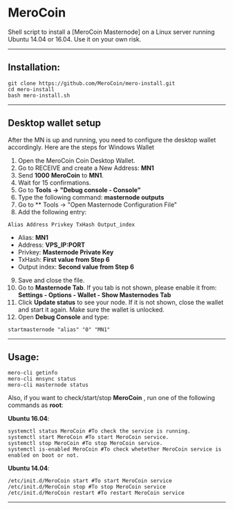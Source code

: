 # MeroCoin
Shell script to install a [MeroCoin Masternode] on a Linux server running Ubuntu 14.04 or 16.04. Use it on your own risk.

***
## Installation:
```
git clone https://github.com/MeroCoin/mero-install.git
cd mero-install
bash mero-install.sh
```
***

## Desktop wallet setup

After the MN is up and running, you need to configure the desktop wallet accordingly. Here are the steps for Windows Wallet
1. Open the MeroCoin Coin Desktop Wallet.
2. Go to RECEIVE and create a New Address: **MN1**
3. Send **1000** **MeroCoin** to **MN1**.
4. Wait for 15 confirmations.
5. Go to **Tools -> "Debug console - Console"**
6. Type the following command: **masternode outputs**
7. Go to  ** Tools -> "Open Masternode Configuration File"
8. Add the following entry:
```
Alias Address Privkey TxHash Output_index
```
* Alias: **MN1**
* Address: **VPS_IP:PORT**
* Privkey: **Masternode Private Key**
* TxHash: **First value from Step 6**
* Output index:  **Second value from Step 6**
9. Save and close the file.
10. Go to **Masternode Tab**. If you tab is not shown, please enable it from: **Settings - Options - Wallet - Show Masternodes Tab**
11. Click **Update status** to see your node. If it is not shown, close the wallet and start it again. Make sure the wallet is unlocked.
12. Open **Debug Console** and type:
```
startmasternode "alias" "0" "MN1"
```
***

## Usage:
```
mero-cli getinfo
mero-cli mnsync status
mero-cli masternode status
```
Also, if you want to check/start/stop **MeroCoin** , run one of the following commands as **root**:

**Ubuntu 16.04**:
```
systemctl status MeroCoin #To check the service is running.
systemctl start MeroCoin #To start MeroCoin service.
systemctl stop MeroCoin #To stop MeroCoin service.
systemctl is-enabled MeroCoin #To check whetether MeroCoin service is enabled on boot or not.
```
**Ubuntu 14.04**:  
```
/etc/init.d/MeroCoin start #To start MeroCoin service
/etc/init.d/MeroCoin stop #To stop MeroCoin service
/etc/init.d/MeroCoin restart #To restart MeroCoin service
```
***
